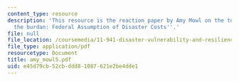 ```yaml
---
content_type: resource
description: 'This resource is the reaction paper by Amy Mowl on the topics ''Shouldering
  the burdan: Federal Assumption of Disaster Costs''.'
file: null
file_location: /coursemedia/11-941-disaster-vulnerability-and-resilience-spring-2005/e45d79cb52cbddd81087621e2be4dde1_amy_mowl5.pdf
file_type: application/pdf
resourcetype: Document
title: amy_mowl5.pdf
uid: e45d79cb-52cb-ddd8-1087-621e2be4dde1
---
```

